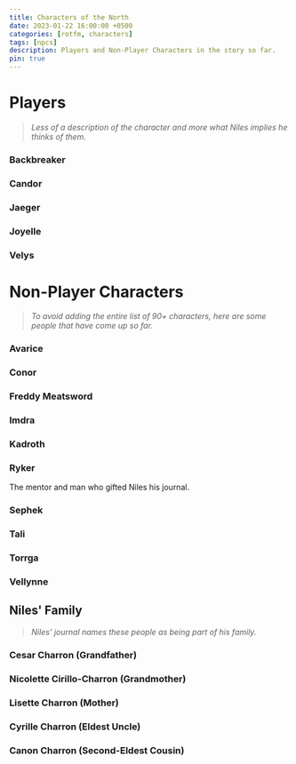 ```yaml
---
title: Characters of the North
date: 2023-01-22 16:00:00 +0500
categories: [rotfm, characters]
tags: [npcs]
description: Players and Non-Player Characters in the story so far.
pin: true
---
```


# Players
> *Less of a description of the character and more what Niles implies he thinks of them.*

### Backbreaker


### Candor


### Jaeger


### Joyelle


### Velys



# Non-Player Characters
> *To avoid adding the entire list of 90+ characters, here are some people that have come up so far.*

### Avarice

### Conor


### Freddy Meatsword


### Imdra


### Kadroth


### Ryker
The mentor and man who gifted Niles his journal.

### Sephek


### Tali

### Torrga


### Vellynne


## Niles' Family
> *Niles' journal names these people as being part of his family.*

### Cesar Charron (Grandfather)


### Nicolette Cirillo-Charron (Grandmother)


### Lisette Charron (Mother)


### Cyrille Charron (Eldest Uncle)


### Canon Charron (Second-Eldest Cousin)


